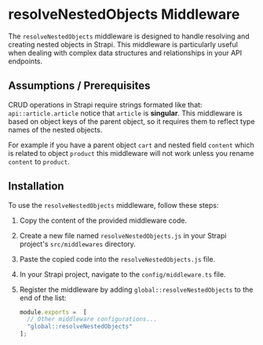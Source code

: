 # resolveNestedObjects Middleware

The `resolveNestedObjects` middleware is designed to handle resolving and creating nested objects in Strapi. This middleware is particularly useful when dealing with complex data structures and relationships in your API endpoints.

## Assumptions / Prerequisites
CRUD operations in Strapi require strings formated like that: `api::article.article` notice that `article` is **singular**.
This middleware is based on object keys of the parent object, so it requires them to reflect type names of the nested objects.

For example if you have a parent object `cart` and nested field `content` which is related to object `product` this middleware will not work unless you rename `content` to `product`. 


## Installation

To use the `resolveNestedObjects` middleware, follow these steps:

1. Copy the content of the provided middleware code.

2. Create a new file named `resolveNestedObjects.js` in your Strapi project's `src/middlewares` directory.

3. Paste the copied code into the `resolveNestedObjects.js` file.
  
4. In your Strapi project, navigate to the `config/middleware.ts` file.

5. Register the middleware by adding `global::resolveNestedObjects` to the end of the list:

   ```javascript
   module.exports =  [
     // Other middleware configurations...
     "global::resolveNestedObjects"
   ];
